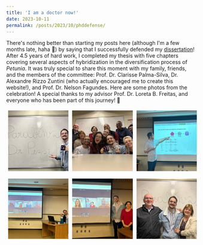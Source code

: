 ```yaml
---
title: 'I am a doctor now!'
date: 2023-10-11
permalink: /posts/2023/10/phddefense/
---
```


There's nothing better than starting my posts here (although I'm a few months late, haha 🤭) by saying that I successfully defended my [dissertation](/files/PezziDissertation2023.pdf)! After 4.5 years of hard work, I completed my thesis with five chapters covering several aspects of hybridization in the diversification process of *Petunia*. It was truly special to share this moment with my family, friends, and the members of the committee: Prof. Dr. Clarisse Palma-Silva, Dr. Alexandre Rizzo Zuntini (who actually encouraged me to create this website!), and Prof. Dr. Nelson Fagundes. Here are some photos from the celebration! A special thanks to my advisor Prof. Dr. Loreta B. Freitas, and everyone who has been part of this journey! 💖  

<div style="display: grid; grid-template-columns: repeat(3, 1fr); gap: 10px;">
  <img src="/images/phddefense1.jpeg" width="375" style="margin: 5px;" >
  <img src="/images/phddefense2.jpeg" width="375" style="margin: 5px;" >
  <img src="/images/phddefense3.jpeg" width="375" style="margin: 5px;" >
  <img src="/images/phddefense4.jpeg" width="375" style="margin: 5px;" >  
  <img src="/images/phddefense5.jpeg" width="375" style="margin: 5px;" >
  <img src="/images/phddefense6.jpeg" width="375" style="margin: 5px;" >  
</div>

